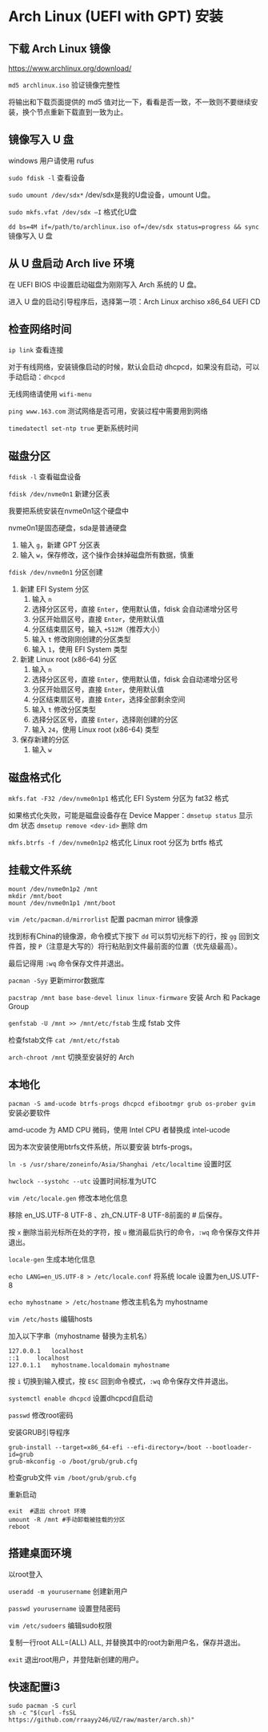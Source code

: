 # Arch Linux (UEFI with GPT) 安装

## 下载 Arch Linux 镜像

<https://www.archlinux.org/download/>

`md5 archlinux.iso` 验证镜像完整性

将输出和下载页面提供的 md5 值对比一下，看看是否一致，不一致则不要继续安装，换个节点重新下载直到一致为止。

## 镜像写入 U 盘

windows 用户请使用 rufus

`sudo fdisk -l` 查看设备

`sudo umount /dev/sdx*` /dev/sdx是我的U盘设备，umount U盘。

`sudo mkfs.vfat /dev/sdx –I` 格式化U盘

`dd bs=4M if=/path/to/archlinux.iso of=/dev/sdx status=progress && sync` 镜像写入 U 盘

## 从 U 盘启动 Arch live 环境

在 UEFI BIOS 中设置启动磁盘为刚刚写入 Arch 系统的 U 盘。

进入 U 盘的启动引导程序后，选择第一项：Arch Linux archiso x86_64 UEFI CD

## 检查网络时间

`ip link` 查看连接

对于有线网络，安装镜像启动的时候，默认会启动 dhcpcd，如果没有启动，可以手动启动：`dhcpcd`

无线网络请使用 `wifi-menu`

`ping www.163.com` 测试网络是否可用，安装过程中需要用到网络

`timedatectl set-ntp true` 更新系统时间

## 磁盘分区

`fdisk -l` 查看磁盘设备

`fdisk /dev/nvme0n1` 新建分区表


我要把系统安装在nvme0n1这个硬盘中

nvme0n1是固态硬盘，sda是普通硬盘

1. 输入 `g`，新建 GPT 分区表
2. 输入 `w`，保存修改，这个操作会抹掉磁盘所有数据，慎重

`fdisk /dev/nvme0n1` 分区创建

1. 新建 EFI System 分区
    1. 输入 `n`
    2. 选择分区区号，直接 `Enter`，使用默认值，fdisk 会自动递增分区号
    3. 分区开始扇区号，直接 `Enter`，使用默认值
    4. 分区结束扇区号，输入 `+512M`（推荐大小）
    5. 输入 `t` 修改刚刚创建的分区类型
    6. 输入 `1`，使用 EFI System 类型
2. 新建 Linux root (x86-64) 分区
    1. 输入 `n`
    2. 选择分区区号，直接 `Enter`，使用默认值，fdisk 会自动递增分区号
    3. 分区开始扇区号，直接 `Enter`，使用默认值
    4. 分区结束扇区号，直接 `Enter`，选择全部剩余空间
    5. 输入 `t` 修改分区类型
    6. 选择分区区号，直接 `Enter`，选择刚创建的分区
    7. 输入 `24`，使用 Linux root (x86-64) 类型
3. 保存新建的分区
    1. 输入 `w`

## 磁盘格式化

`mkfs.fat -F32 /dev/nvme0n1p1` 格式化 EFI System 分区为 fat32 格式

如果格式化失败，可能是磁盘设备存在 Device Mapper：`dmsetup status` 显示 dm 状态 `dmsetup remove <dev-id>` 删除 dm

`mkfs.btrfs -f /dev/nvme0n1p2` 格式化 Linux root 分区为 brtfs 格式

## 挂载文件系统

```shell
mount /dev/nvme0n1p2 /mnt
mkdir /mnt/boot
mount /dev/nvme0n1p1 /mnt/boot
```

`vim /etc/pacman.d/mirrorlist` 配置 pacman mirror 镜像源

找到标有China的镜像源，命令模式下按下 `dd` 可以剪切光标下的行，按 `gg` 回到文件首，按 `P`（注意是大写的）将行粘贴到文件最前面的位置（优先级最高）。

最后记得用 `:wq` 命令保存文件并退出。

`pacman -Syy` 更新mirror数据库

`pacstrap /mnt base base-devel linux linux-firmware` 安装 Arch 和 Package Group

`genfstab -U /mnt >> /mnt/etc/fstab` 生成 fstab 文件

检查fstab文件 `cat /mnt/etc/fstab`

`arch-chroot /mnt` 切换至安装好的 Arch

## 本地化

`pacman -S amd-ucode btrfs-progs dhcpcd efibootmgr grub os-prober gvim` 安装必要软件

amd-ucode 为 AMD CPU 微码，使用 Intel CPU 者替换成 intel-ucode

因为本次安装使用btrfs文件系统，所以要安装 btrfs-progs。

`ln -s /usr/share/zoneinfo/Asia/Shanghai /etc/localtime` 设置时区

`hwclock --systohc --utc` 设置时间标准为UTC

`vim /etc/locale.gen` 修改本地化信息

移除 en_US.UTF-8 UTF-8 、zh_CN.UTF-8 UTF-8前面的 # 后保存。

按 `x` 删除当前光标所在处的字符，按 `u` 撤消最后执行的命令，`:wq` 命令保存文件并退出。

`locale-gen` 生成本地化信息

`echo LANG=en_US.UTF-8 > /etc/locale.conf` 将系统 locale 设置为en_US.UTF-8

`echo myhostname > /etc/hostname` 修改主机名为 myhostname

`vim /etc/hosts` 编辑hosts

加入以下字串（myhostname 替换为主机名）

```shell
127.0.0.1	localhost
::1		localhost
127.0.1.1	myhostname.localdomain myhostname
```

按 `i` 切换到输入模式，按 `ESC` 回到命令模式，`:wq` 命令保存文件并退出。

`systemctl enable dhcpcd` 设置dhcpcd自启动

`passwd` 修改root密码

安装GRUB引导程序

```shell
grub-install --target=x86_64-efi --efi-directory=/boot --bootloader-id=grub
grub-mkconfig -o /boot/grub/grub.cfg
```

检查grub文件 `vim /boot/grub/grub.cfg`

重新启动

```shell
exit  #退出 chroot 环境
umount -R /mnt #手动卸载被挂载的分区
reboot
```

## 搭建桌面环境

以root登入

`useradd -m yourusername` 创建新用户

`passwd yourusername` 设置登陆密码

`vim /etc/sudoers` 编辑sudo权限

复制一行root ALL=(ALL) ALL, 并替换其中的root为新用户名，保存并退出。

`exit` 退出root用户，并登陆新创建的用户。

## 快速配置i3

```shell
sudo pacman -S curl
sh -c "$(curl -fsSL https://github.com/rraayy246/UZ/raw/master/arch.sh)"
```
